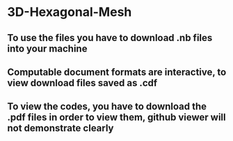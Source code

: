 # 3D-Hexagonal-Mesh


## To use the files you have to download .nb files into your machine
## Computable document formats are interactive, to view download files saved as .cdf
## To view the codes, you have to download the .pdf files in order to view them, github viewer will not demonstrate clearly
